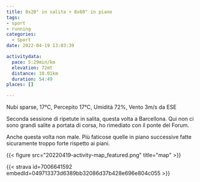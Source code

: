 ```yaml
---
title: 8x20" in salita + 8x60" in piano
tags:
- sport
- running
categories: 
  - Sport
date: 2022-04-19 13:03:39

activitydata:
  pace: 5:29min/km
  elevation: 72mt
  distance: 10.01km
  duration: 54:49
places: []

---
```


Nubi sparse, 17°C, Percepito 17°C, Umidità 72%, Vento 3m/s da ESE

<!--more-->

Seconda sessione di ripetute in salita, questa volta a Barcellona. Qui non ci sono grandi salite a portata di corsa, ho rimediato con il ponte del Forum.

Anche questa volta non male. Più faticose quelle in piano successive fatte sicuramente troppo forte rispetto ai piani.

{{<  figure src="20220419-activity-map_featured.png" title="map" >}}

{{< strava id=7006641592 embedId=049713373d6389bb32086d37b428e696e804c055 >}}
